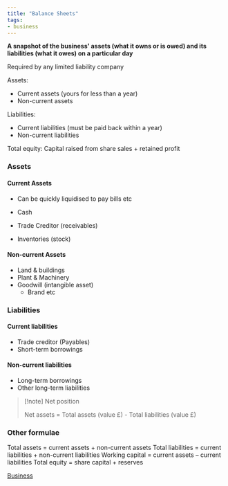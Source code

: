 ```yaml
---
title: "Balance Sheets"
tags:
- business
---
```


**A snapshot of the business' assets (what it owns or is owed) and its liabilities (what it owes) on a particular day**

Required by any limited liability company

Assets:
- Current assets (yours for less than a year)
- Non-current assets

Liabilities:
- Current liabilities (must be paid back within a year)
- Non-current liabilities

Total equity: Capital raised from share sales + retained profit


### Assets

#### Current Assets 

- Can be quickly liquidised to pay bills etc

- Cash
- Trade Creditor (receivables)
- Inventories (stock)

#### Non-current Assets

- Land & buildings
- Plant & Machinery
- Goodwill (intangible asset)
	- Brand etc

### Liabilities

#### Current liabilities

- Trade creditor (Payables)
- Short-term borrowings

#### Non-current liabilities

- Long-term borrowings
- Other long-term liabilities


> [!note] Net position
>
> Net assets = Total assets (value £) - Total liabilities (value £)


### Other formulae

Total assets = current assets + non-current assets
Total liabilities = current liabilities + non-current liabilities
Working capital = current assets – current liabilities
Total equity = share capital + reserves





[Business](/Business)